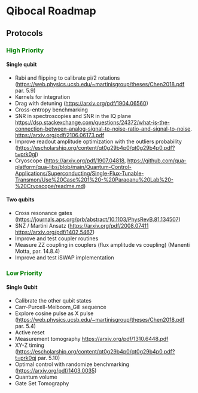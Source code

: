 # Qibocal Roadmap

## Protocols
### <font color="green">High Priority</font>
#### Single qubit

- Rabi and flipping to calibrate pi/2 rotations (https://web.physics.ucsb.edu/~martinisgroup/theses/Chen2018.pdf par. 5.9)
- Kernels for integration
- Drag with detuning  (https://arxiv.org/pdf/1904.06560)
- Cross-entropy benchmarking
- SNR in spectroscopies and SNR in the IQ plane
  https://dsp.stackexchange.com/questions/24372/what-is-the-connection-between-analog-signal-to-noise-ratio-and-signal-to-noise.
  https://arxiv.org/pdf/2106.06173.pdf
- Improve readout amplitude optimization with the outliers probability
(https://escholarship.org/content/qt0g29b4p0/qt0g29b4p0.pdf?t=prk0gj)
- Cryoscope (https://arxiv.org/pdf/1907.04818, https://github.com/qua-platform/qua-libs/blob/main/Quantum-Control-Applications/Superconducting/Single-Flux-Tunable-Transmon/Use%20Case%201%20-%20Paraoanu%20Lab%20-%20Cryoscope/readme.md)

#### Two qubits

- Cross resonance gates (https://journals.aps.org/prb/abstract/10.1103/PhysRevB.81.134507)
- SNZ / Martini Ansatz (https://arxiv.org/pdf/2008.07411 https://arxiv.org/pdf/1402.5467)
- Improve and test coupler routines
- Measure ZZ coupling in couplers (flux amplitude vs coupling) (Manenti Motta, par. 14.8.4)
- Improve and test iSWAP implementation

### <font color="green">Low Priority</font>
#### Single Qubit

- Calibrate the other qubit states
- Carr-Purcell-Meiboom_Gill sequence
- Explore cosine pulse as X pulse (https://web.physics.ucsb.edu/~martinisgroup/theses/Chen2018.pdf par. 5.4)
- Active reset
- Measurement tomography https://arxiv.org/pdf/1310.6448.pdf
- XY-Z timing
(https://escholarship.org/content/qt0g29b4p0/qt0g29b4p0.pdf?t=prk0gj par. 5.10)
- Optimal control with randomize benchmarking (https://arxiv.org/pdf/1403.0035)
- Quantum volume
- Gate Set Tomography
